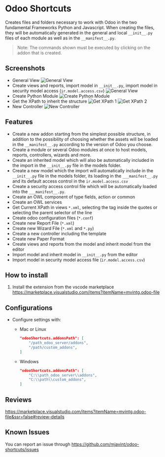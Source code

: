 # Odoo Shortcuts

Creates files and folders necessary to work with Odoo in the two fundamental Frameworks Python and Javascript. When creating the files, they will be automatically generated in the general and local `__init__.py` files of each module as well as in the `__manifest__.py`.

> Note: The commands shown must be executed by clicking on the addon that is created.

## Screenshots

* General View
  ![General View](https://github.com/mjavint/odoo-shortcuts/blob/main/general.png?raw=true)
* Create views and reports, import model in `__init__.py`, import model in security model access (`ir.model.access.csv`)
  ![General View](https://github.com/mjavint/odoo-shortcuts/blob/main/code-lens.png?raw=true)
* Create Python Module
  ![Create Python Module](https://github.com/mjavint/odoo-shortcuts/blob/main/model.png?raw=true)
* Get the XPath to inherit the structure
  ![Get XPath 1](https://github.com/mjavint/odoo-shortcuts/blob/main/get-XPath-1.png?raw=true)
  ![Get XPath 2](https://github.com/mjavint/odoo-shortcuts/blob/main/get-XPath-2.png?raw=true)
* New Controller
  ![New Controller](https://github.com/mjavint/odoo-shortcuts/blob/main/controllers.png?raw=true)

## Features

* Create a new addon starting from the simplest possible structure, in addition to the possibility of choosing whether the assets will be loaded in the `__manifest__.py` according to the version of Odoo you choose.
* Create a module or several Odoo modules at once to host models, reports, controllers, wizards and more.
* Create an inherited model which will also be automatically included in the import in the `__init__.py` file in the models folder.
* Create a new model which the import will automatically include in the `__init__.py` file in the models folder, its loading in the `___manifest__.py` and its default access control in the `ir.model.access.csv`
* Create a security access control file which will be automatically loaded into the `___manifest__.py`.
* Create an OWL component of type fields, action or common
* Create an OWL services
* Get Current XPath in views `*.xml`, selecting the tag inside the quotes or selecting the parent selector of the line
* Create odoo configuration files (`*.conf`)
* Create new Report File (`*.xml`)
* Create new Wizard File (`*.xml` and `*.py`)
* Create a new controller including the template
* Create new Paper Format
* Create views and reports from the model and inherit model from the editor
* Import model and inherit model in `__init__.py` from the editor
* Import model in security model access file (`ir.model.access.csv`)

## How to install

1. Install the extension from the vscode marketplace <https://marketplace.visualstudio.com/items?itemName=mvintg.odoo-file>

## Configurations

* Configure settings with:

   * Mac or Linux
        ```json
        "odooShortcuts.addonsPath": [
            "/path_odoo_server/addons",
            "/path/custom_addons",
        ]
        ```
   * Windows
        ```json
        "odooShortcuts.addonsPath": [
            "C:\\path_odoo_server\\addons",
            "C:\\path\\custom_addons",
        ]
        ```

## Reviews

<https://marketplace.visualstudio.com/items?itemName=mvintg.odoo-file&ssr=false#review-details>

## Known Issues

You can report an issue through <https://github.com/mjavint/odoo-shortcuts/issues>
